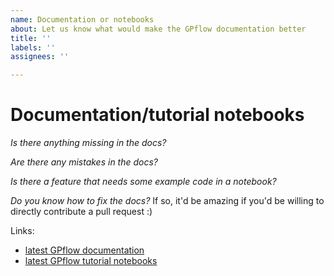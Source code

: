 ```yaml
---
name: Documentation or notebooks
about: Let us know what would make the GPflow documentation better
title: ''
labels: ''
assignees: ''

---
```


# Documentation/tutorial notebooks

*Is there anything missing in the docs?*

*Are there any mistakes in the docs?*

*Is there a feature that needs some example code in a notebook?*

*Do you know how to fix the docs?* If so, it'd be amazing if you'd be willing to directly contribute a pull request :)


Links:
* [latest GPflow documentation](https://gpflow.readthedocs.io/en/develop/)
* [latest GPflow tutorial notebooks](https://gpflow.readthedocs.io/en/develop/notebooks_file.html)
